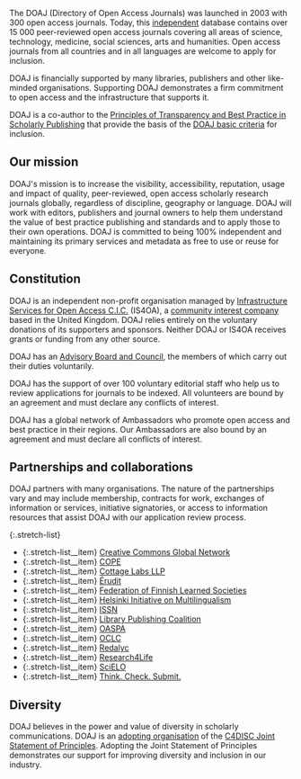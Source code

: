 The DOAJ (Directory of Open Access Journals) was launched in 2003 with 300 open access journals. Today, this [independent](https://blog.doaj.org/2018/11/07/doaj-independence-and-the-importance-of-impartiality/) database contains over 15 000 peer-reviewed open access journals covering all areas of science, technology, medicine, social sciences, arts and humanities. Open access journals from all countries and in all languages are welcome to apply for inclusion.

DOAJ is financially supported by many libraries, publishers and other like-minded organisations. Supporting DOAJ demonstrates a firm commitment to open access and the infrastructure that supports it.

DOAJ is a co-author to the [Principles of Transparency and Best Practice in Scholarly Publishing](/apply/transparency) that provide the basis of the [DOAJ basic criteria](/apply/guide) for inclusion.

## Our mission

DOAJ's mission is to increase the visibility, accessibility, reputation, usage and impact of quality, peer-reviewed, open access scholarly research journals globally, regardless of discipline, geography or language. DOAJ will work with editors, publishers and journal owners to help them understand the value of best practice publishing and standards and to apply those to their own operations. DOAJ is committed to being 100% independent and maintaining its primary services and metadata as free to use or reuse for everyone.

## Constitution

DOAJ is an independent non-profit organisation managed by [Infrastructure Services for Open Access C.I.C.](http://is4oa.org/) (IS4OA), a  [community interest company](https://en.wikipedia.org/wiki/Community_interest_company) based in the United Kingdom. DOAJ relies entirely on the voluntary donations of its supporters and sponsors. Neither DOAJ or IS4OA receives grants or funding from any other source.

DOAJ has an [Advisory Board and Council](/about/advisory-board-council), the members of which carry out their duties voluntarily.

DOAJ has the support of over 100 voluntary editorial staff who help us to review applications for journals to be indexed. All volunteers are bound by an agreement and must declare any conflicts of interest.

DOAJ has a global network of Ambassadors who promote open access and best practice in their regions. Our Ambassadors are also bound by an agreement and must declare all conflicts of interest.

## Partnerships and collaborations

DOAJ partners with many organisations. The nature of the partnerships vary and may include membership, contracts for work, exchanges of information or services, initiative signatories, or access to information resources that assist DOAJ with our application review process.

{:.stretch-list}
+ {:.stretch-list__item} [Creative Commons Global Network](https://network.creativecommons.org/)
+ {:.stretch-list__item} [COPE](https://publicationethics.org/)
+ {:.stretch-list__item} [Cottage Labs LLP](https://cottagelabs.com/)
+ {:.stretch-list__item} [Érudit](https://www.erudit.org/en/)
+ {:.stretch-list__item} [Federation of Finnish Learned Societies](https://tsv.fi/en)
+ {:.stretch-list__item} [Helsinki Initiative on Multilingualism](https://www.helsinki-initiative.org/)
+ {:.stretch-list__item} [ISSN](https://www.issn.org/)
+ {:.stretch-list__item} [Library Publishing Coalition](https://librarypublishing.org/)
+ {:.stretch-list__item} [OASPA](https://oaspa.org/)
+ {:.stretch-list__item} [OCLC](https://www.oclc.org/en/home.html)
+ {:.stretch-list__item} [Redalyc](http://www.redalyc.org/home.oa)
+ {:.stretch-list__item} [Research4Life](https://www.research4life.org/)
+ {:.stretch-list__item} [SciELO](http://www.scielo.org/)
+ {:.stretch-list__item} [Think. Check. Submit.](https://thinkchecksubmit.org/)

## Diversity

DOAJ believes in the power and value of diversity in scholarly communications. DOAJ is an [adopting organisation](https://c4disc.org/about/adopting-organizations/) of the [C4DISC Joint Statement of Principles](https://c4disc.org/principles/). Adopting the Joint Statement of Principles demonstrates our support for improving diversity and inclusion in our industry.
